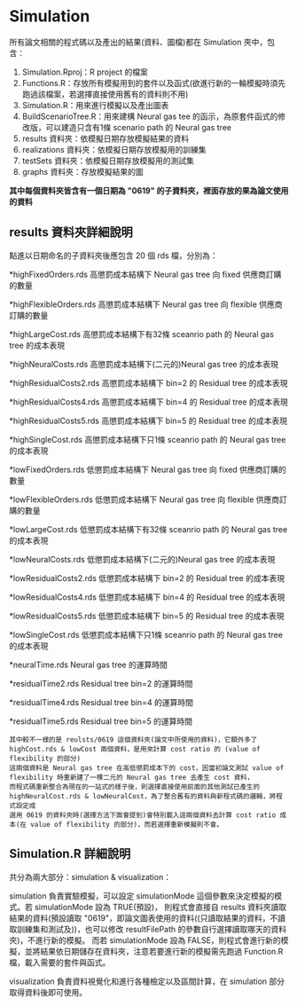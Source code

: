 # Simulation

所有論文相關的程式碼以及產出的結果(資料、圖檔)都在 Simulation 夾中，包含：
1. Simulation.Rproj：R project 的檔案
2. Functions.R：存放所有模擬用到的套件以及函式(欲進行新的一輪模擬時須先跑過該檔案，若選擇直接使用舊有的資料則不用)
3. Simulation.R：用來進行模擬以及產出圖表
4. BuildScenarioTree.R：用來建構 Neural gas tee 的函示，為原套件函式的修改版，可以建造只含有1條 scenario path 的 Neural gas tree
5. results 資料夾：依模擬日期存放模擬結果的資料
6. realizations 資料夾：依模擬日期存放模擬用的訓練集
7. testSets 資料夾：依模擬日期存放模擬用的測試集
8. graphs 資料夾：存放模擬結果的圖

**其中每個資料夾皆含有一個日期為 "0619" 的子資料夾，裡面存放的果為論文使用的資料**


## results 資料夾詳細說明
點進以日期命名的子資料夾後應包含 20 個 rds 檔，分別為：

*highFixedOrders.rds 高懲罰成本結構下 Neural gas tree 向 fixed 供應商訂購的數量

*highFlexibleOrders.rds 高懲罰成本結構下 Neural gas tree 向 flexible 供應商訂購的數量

*highLargeCost.rds 高懲罰成本結構下有32條 sceanrio path 的 Neural gas tree 的成本表現

*highNeuralCosts.rds 高懲罰成本結構下(二元的)Neural gas tree 的成本表現

*highResidualCosts2.rds 高懲罰成本結構下 bin=2 的 Residual tree 的成本表現

*highResidualCosts4.rds 高懲罰成本結構下 bin=4 的 Residual tree 的成本表現

*highResidualCosts5.rds 高懲罰成本結構下 bin=5 的 Residual tree 的成本表現

*highSingleCost.rds 高懲罰成本結構下只1條 sceanrio path 的 Neural gas tree 的成本表現

*lowFixedOrders.rds 低懲罰成本結構下 Neural gas tree 向 fixed 供應商訂購的數量

*lowFlexibleOrders.rds 低懲罰成本結構下 Neural gas tree 向 flexible 供應商訂購的數量 

*lowLargeCost.rds 低懲罰成本結構下有32條 sceanrio path 的 Neural gas tree 的成本表現

*lowNeuralCosts.rds 低懲罰成本結構下(二元的)Neural gas tree 的成本表現

*lowResidualCosts2.rds 低懲罰成本結構下 bin=2 的 Residual tree 的成本表現

*lowResidualCosts4.rds 低懲罰成本結構下 bin=4 的 Residual tree 的成本表現

*lowResidualCosts5.rds 低懲罰成本結構下 bin=5 的 Residual tree 的成本表現

*lowSingleCost.rds 低懲罰成本結構下只1條 sceanrio path 的 Neural gas tree 的成本表現

*neuralTime.rds Neural gas tree 的運算時間

*residualTime2.rds Residual tree bin=2 的運算時間

*residualTime4.rds Residual tree bin=4 的運算時間

*residualTime5.rds Residual tree bin=5 的運算時間

    其中較不一樣的是 reulsts/0619 這個資料夾(論文中所使用的資料)，它額外多了 highCost.rds & lowCost 兩個資料，是用來計算 cost ratio 的 (value of flexibility 的部分)
    這兩個資料是 Neural gas tree 在高低懲罰成本下的 cost，因當初論文測試 value of flexibility 時重新建了一棵二元的 Neural gas tree 去產生 cost 資料，
    而程式碼重新整合為現在的一站式的樣子後，則選擇直接使用前面的其他測試已產生的 highNeuralCost.rds & lowNeuralCost，為了整合舊有的資料與新程式碼的邏輯，將程式設定成
    選用 0619 的資料夾時(選擇方法下面會提到)會特別載入這兩個資料去計算 cost ratio 成本(在 value of flexibility 的部分)，而若選擇重新模擬則不會。
                                                                                                       

## Simulation.R 詳細說明
共分為兩大部分：simulation & visualization：

simulation 負責實驗模擬，可以設定 simulationMode 這個參數來決定模擬的模式。若 simulationMode 設為 TRUE(預設)，
則程式會直接自 results 資料夾讀取結果的資料(預設讀取 "0619"，即論文圖表使用的資料((只讀取結果的資料，不讀取訓練集和測試及))，也可以修改 resultFilePath 的參數自行選擇讀取哪天的資料夾)，不進行新的模擬。
而若 simulationMode 設為 FALSE，則程式會進行新的模擬，並將結果依日期儲存在資料夾，注意若要進行新的模擬需先跑過 Function.R 檔，載入需要的套件與函式。

visualization 負責資料視覺化和進行各種檢定以及區間計算，在 simulation 部分取得資料後即可使用。
